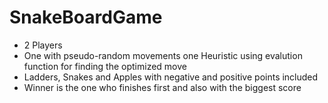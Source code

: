 # SnakeBoardGame

- 2 Players
- One with pseudo-random movements one Heuristic using evalution function for finding the optimized move
- Ladders, Snakes and Apples with negative and positive points included
- Winner is the one who finishes first and also with the biggest score
